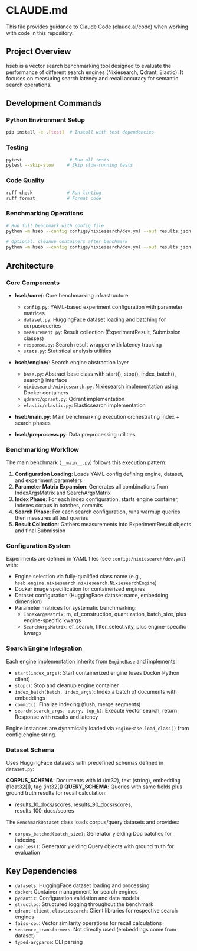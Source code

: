 # CLAUDE.md

This file provides guidance to Claude Code (claude.ai/code) when working with code in this repository.

## Project Overview

hseb is a vector search benchmarking tool designed to evaluate the performance of different search engines (Nixiesearch, Qdrant, Elastic). It focuses on measuring search latency and recall accuracy for semantic search operations.

## Development Commands

### Python Environment Setup
```bash
pip install -e .[test]  # Install with test dependencies
```

### Testing
```bash
pytest                  # Run all tests
pytest --skip-slow     # Skip slow-running tests
```

### Code Quality
```bash
ruff check             # Run linting
ruff format            # Format code
```

### Benchmarking Operations
```bash
# Run full benchmark with config file
python -m hseb --config configs/nixiesearch/dev.yml --out results.json

# Optional: cleanup containers after benchmark
python -m hseb --config configs/nixiesearch/dev.yml --out results.json --delete-container true
```

## Architecture

### Core Components

- **hseb/core/**: Core benchmarking infrastructure
  - `config.py`: YAML-based experiment configuration with parameter matrices
  - `dataset.py`: HuggingFace dataset loading and batching for corpus/queries
  - `measurement.py`: Result collection (ExperimentResult, Submission classes)
  - `response.py`: Search result wrapper with latency tracking
  - `stats.py`: Statistical analysis utilities

- **hseb/engine/**: Search engine abstraction layer
  - `base.py`: Abstract base class with start(), stop(), index_batch(), search() interface
  - `nixiesearch/nixiesearch.py`: Nixiesearch implementation using Docker containers
  - `qdrant/qdrant.py`: Qdrant implementation 
  - `elastic/elastic.py`: Elasticsearch implementation

- **hseb/__main__.py**: Main benchmarking execution orchestrating index + search phases
- **hseb/preprocess.py**: Data preprocessing utilities

### Benchmarking Workflow

The main benchmark (`__main__.py`) follows this execution pattern:
1. **Configuration Loading**: Loads YAML config defining engine, dataset, and experiment parameters
2. **Parameter Matrix Expansion**: Generates all combinations from IndexArgsMatrix and SearchArgsMatrix
3. **Index Phase**: For each index configuration, starts engine container, indexes corpus in batches, commits
4. **Search Phase**: For each search configuration, runs warmup queries then measures all test queries
5. **Result Collection**: Gathers measurements into ExperimentResult objects and final Submission

### Configuration System

Experiments are defined in YAML files (see `configs/nixiesearch/dev.yml`) with:
- Engine selection via fully-qualified class name (e.g., `hseb.engine.nixiesearch.nixiesearch.NixiesearchEngine`)
- Docker image specification for containerized engines
- Dataset configuration (HuggingFace dataset name, embedding dimension)
- Parameter matrices for systematic benchmarking:
  - `IndexArgsMatrix`: m, ef_construction, quantization, batch_size, plus engine-specific kwargs
  - `SearchArgsMatrix`: ef_search, filter_selectivity, plus engine-specific kwargs

### Search Engine Integration

Each engine implementation inherits from `EngineBase` and implements:
- `start(index_args)`: Start containerized engine (uses Docker Python client)  
- `stop()`: Stop and cleanup engine container
- `index_batch(batch, index_args)`: Index a batch of documents with embeddings
- `commit()`: Finalize indexing (flush, merge segments)
- `search(search_args, query, top_k)`: Execute vector search, return Response with results and latency

Engine instances are dynamically loaded via `EngineBase.load_class()` from config.engine string.

### Dataset Schema

Uses HuggingFace datasets with predefined schemas defined in `dataset.py`:

**CORPUS_SCHEMA**: Documents with id (int32), text (string), embedding (float32[]), tag (int32[])
**QUERY_SCHEMA**: Queries with same fields plus ground truth results for recall calculation:
- results_10_docs/scores, results_90_docs/scores, results_100_docs/scores

The `BenchmarkDataset` class loads corpus/query datasets and provides:
- `corpus_batched(batch_size)`: Generator yielding Doc batches for indexing
- `queries()`: Generator yielding Query objects with ground truth for evaluation

## Key Dependencies

- `datasets`: HuggingFace dataset loading and processing
- `docker`: Container management for search engines
- `pydantic`: Configuration validation and data models
- `structlog`: Structured logging throughout the benchmark
- `qdrant-client`, `elasticsearch`: Client libraries for respective search engines
- `faiss-cpu`: Vector similarity operations for recall calculations
- `sentence_transformers`: Not directly used (embeddings come from dataset)
- `typed-argparse`: CLI parsing